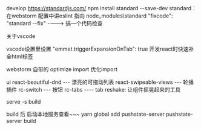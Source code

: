 
develop
https://standardjs.com/
npm install standard --save-dev
standard：在webstorm 配置中讲eslint 指向 node_modules\standard
"fixcode": "standard --fix" ----> 搞一个代码检查

关于vscode

vscode设置里设置 "emmet.triggerExpansionOnTab": true  开发react时快速补全html标签


webstorm 自带的
optimize import 优化import

ui
react-beautiful-dnd --- 漂亮的可拖动列表
react-swipeable-views --- 轮播插件
rc-switch --- 按钮
rc-tabs ---- tab
reshake: 让组件摇晃起来的工具

serve -s build





build 后 启动本地服务查看~~~
 yarn global add pushstate-server
 pushstate-server build